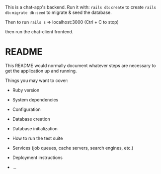 This is a chat-app's backend. Run it with:
```rails db:create```   to create 
```rails db:migrate db:seed```  to migrate & seed the database.

Then to run 
```rails s```   => localhost:3000     (Ctrl + C to stop)

then run the chat-client frontend.



# README

This README would normally document whatever steps are necessary to get the
application up and running.

Things you may want to cover:

* Ruby version

* System dependencies

* Configuration

* Database creation

* Database initialization

* How to run the test suite

* Services (job queues, cache servers, search engines, etc.)

* Deployment instructions

* ...

